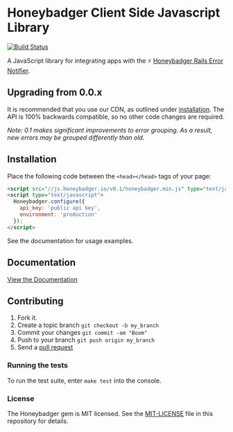 # Honeybadger Client Side Javascript Library

[![Build
Status](https://travis-ci.org/honeybadger-io/honeybadger-js.png?branch=master&1)](https://travis-ci.org/honeybadger-io/honeybadger-js)

A JavaScript library for integrating apps with the :zap: [Honeybadger Rails Error Notifier](http://honeybadger.io).

## Upgrading from 0.0.x

It is recommended that you use our CDN, as outlined under
[installation](#installation). The API is 100% backwards compatible, so no other
code changes are required.

*Note: 0.1 makes significant improvements to error grouping. As a result, new
errors may be grouped differently than old.*

## Installation

Place the following code between the `<head></head>` tags of your page:

```html
<script src="//js.honeybadger.io/v0.1/honeybadger.min.js" type="text/javascript"></script>
<script type="text/javascript">
  Honeybadger.configure({
    api_key: 'public api key',
    environment: 'production'
  });
</script>
```

See the documentation for usage examples.

## Documentation

[View the Documentation](http://docs.honeybadger.io/article/66-client-side-javascript-documentation)

## Contributing

1. Fork it.
2. Create a topic branch `git checkout -b my_branch`
3. Commit your changes `git commit -am "Boom"`
3. Push to your branch `git push origin my_branch`
4. Send a [pull request](https://github.com/honeybadger-io/honeybadger-js/pulls)

### Running the tests

To run the test suite, enter `make test` into the console. 

### License

The Honeybadger gem is MIT licensed. See the [MIT-LICENSE](https://raw.github.com/honeybadger-io/honeybadger-js/master/MIT-LICENSE) file in this repository for details. 

